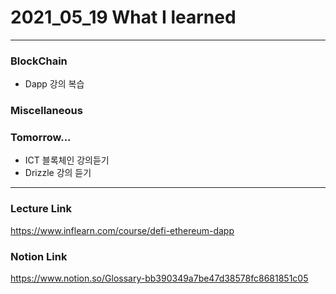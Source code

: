 # 2021_05_19 What I learned

-----

### BlockChain

* Dapp 강의 복습



### Miscellaneous


### Tomorrow...

* ICT 블록체인 강의듣기
* Drizzle 강의 듣기

-----

### Lecture Link

<https://www.inflearn.com/course/defi-ethereum-dapp>    

### Notion Link

<https://www.notion.so/Glossary-bb390349a7be47d38578fc8681851c05>